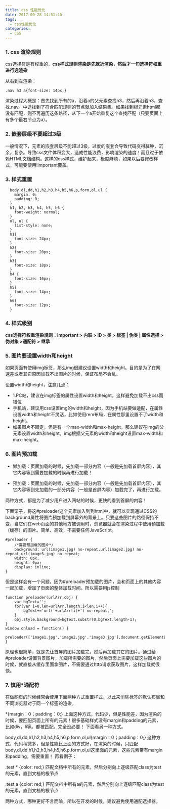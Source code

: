 ```yaml
---
title: css 性能优化
date: 2017-09-28 14:51:46
tags:
  - css性能优化
categories: 
  - CSS
---
```



### 1. css 渲染规则

css选择符是有权重的，**css样式规则渲染是先就近渲染，然后才一句选择符权重进行选渲染**

从右到左渲染：
```
.nav h3 a{font-size: 14px;}
```

渲染过程大概是：首先找到所有的a，沿着a的父元素查找h3，然后再沿着h3，查找.nav。中途找到了符合匹配规则的节点就加入结果集。如果找到根元素html都没有匹配，则不再遍历这条路径，从下一个a开始重复这个查找匹配（只要页面上有多个最右节点为a）。

### 2. 嵌套层级不要超过3级

一般情况下，元素的嵌套层级不能超过3级，过度的嵌套会导致代码变得臃肿，沉余，复杂。导致css文件体积变大，造成性能浪费，影响渲染的速度！而且过于依赖HTML文档结构。这样的css样式，维护起来，极度麻烦，如果以后要修改样式，可能要使用!important覆盖。

### 3. 样式重置
```
  body,dl,dd,h1,h2,h3,h4,h5,h6,p,form,ol,ul {
    margin: 0;
    padding: 0;
  }
  h1, h2, h3, h4, h5, h6 {
    font-weight: normal;
  }
  ol, ul {
    list-style: none;
  }
  h1{
    font-size: 24px;
  }
  h2{
    font-size: 20px;
  }
  h3{
    font-size: 18px;
  }
  h4 {
    font-size: 16px;
  }
  h5{
    font-size: 14px;
  }
  h6{
    font-size: 12px;
  }
```

### 4. 样式级别

**css选择符权重渲染规则：important > 内联 > ID > 类 > 标签 | 伪类 | 属性选择 > 伪对象 >通配符 > 继承**

### 5. 图片要设置width和height

如果页面有使用img标签，那么img很建议设置width和height。目的是为了在网速差或者其它原因加载不出图片的时候，保证布局不会乱。

设置width和height，注意几点：
  - 1.PC站，建议在img标签的属性设置width和height。这样避免加载不出css而错位
  - 手机站，建议用css设置img的width和height，因为手机站要做适配，在属性设置width和height不灵活，比如使用rem布局，在属性那里设置不了width和height。
  - 如果图片不固定，但是有一个max-width和max-height，那么建议在img的父元素设置width和height。img根据父元素的width和height设置max-width和max-height。

### 6. 图片预加载

- 懒加载：页面加载的时候，先加载一部分内容（一般是先加载首屏内容），其它内容等到需要加载的时候再进行加载！

- 预加载：页面加载的时候，先加载一部分内容（一般是先加载首屏内容），其它内容等到先加载的一部分内容（一般是首屏内容）加载完了，再进行加载。

两种方式，都是为了减少用户进入网站的时候，更快的看到首屏的内容！

下面栗子，将这#preloader这个元素加入到到html中，就可以实现通过CSS的background属性将图片预加载到屏幕外的背景上。只要这些图片的路径保持不变，当它们在web页面的其他地方被调用时，浏览器就会在渲染过程中使用预加载（缓存）的图片。简单、高效，不需要任何JavaScript。
```
#preloader {
    /*需要预加载的图片*/
    background: url(image1.jpg) no-repeat,url(image2.jpg) no-repeat,url(image3.jpg) no-repeat;
    width: 0px;
    height: 0px;
    display: inline;
}
```
但是这样会有一个问题，因为#preloader预加载的图片，会和页面上的其他内容一起加载，增加了页面的整体加载时间。所以需要用js控制
```
function preloader(urlArr,obj) {
    var bgText='';
    for(var i=0,len=urlArr.length;i<len;i++){
        bgText+='url('+urlArr[i]+') no-repeat,';
    }
    obj.style.background=bgText.substr(0,bgText.length-1);
}
window.onload = function() {
   preloader(['image1.jpg','image2.jpg','image3.jpg'],document.getElementById('preloader'));
}
```
原理也很简单，就是先让首屏的图片加载完，然后再加载其它的图片。通过给#preloader设置背景图片，加载所需要的图片，然后页面上需要加载这些图片的时候，就直接从缓存里面拿图片，不需要通过http请求获取图片，这样加载就很快。

### 7. 慎用*通配符

在做网页的时候经常会使用下面两种方式重置样式，以此来消除标签的默认布局和不同浏览器对于同一个标签的渲染。

*{margin：0；padding：0;}
上面这种方式，代码少，但是性能差，因为渲染的时候，要匹配页面上所有的元素！很多基础样式没有margin和padding的元素，比如div，li等。都被匹配，完全没必要！
下面看另一种方式。

body,dl,dd,h1,h2,h3,h4,h5,h6,p,form,ol,ul{margin：0；padding：0;}
这种方式，代码稍微多，但是性能比上面的方式好，在渲染的时候，只匹配body,dl,dd,h1,h2,h3,h4,h5,h6,p,form,ol,ul这里面的元素，这些元素带有margin和padding，需要重置！
再看例子：

.test * {color: red;}
匹配文档中所有的元素，然后分别向上逐级匹配class为test的元素，直到文档的根节点

.test a {color: red;}
匹配文档中所有a的元素，然后分别向上逐级匹配class为test的元素，直到文档的根节点

两种方式，哪种更好不言而喻，所以在开发的时候，建议避免使用通配选择器。

